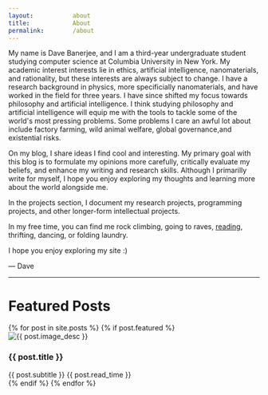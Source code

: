 ```yaml
---
layout:           about
title:            About
permalink:        /about
---
```


My name is Dave Banerjee, and I am a third-year undergraduate student studying computer science at Columbia University in New York. My academic interest interests lie in ethics, artificial intelligence, nanomaterials, and rationality, but these interests are always subject to change. I have a research background in physics, more specificially nanomaterials, and have worked in the field for three years. I have since shifted my focus towards philosophy and artificial intelligence. I think studying philosophy and artificial intelligence will equip me with the tools to tackle some of the world's most pressing problems. Some problems I care an awful lot about include factory farming, wild animal welfare, global governance,and existential risks.

On my blog, I share ideas I find cool and interesting. My primary goal with this blog is to formulate my opinions more carefully, critically evaluate my beliefs, and enhance my writing and research skills. Although I primarilly write for myself, I hope you enjoy exploring my thoughts and learning more about the world alongside me.

In the projects section, I document my research projects, programming projects, and other longer-form intellectual projects.

In my free time, you can find me rock climbing, going to raves, [reading](https://www.goodreads.com/user/show/136154707-dave-banerjee), thrifting, dancing, or folding laundry.

I hope you enjoy exploring my site :)

— Dave

---

<h1>Featured Posts</h1>

<div class="grid-container">
  {% for post in site.posts %}
    {% if post.featured %}
      <div class="blog-post" onclick="window.location='{{ post.url }}';">
        <img class="blog-post-img" src="{{ post.image }}" alt="{{ post.image_desc }}">
        <h3 class="featured-post-title">{{ post.title }}</h3>
        <span class="featured-post-subtitle">{{ post.subtitle }}</span>
        <span class="read-time">{{ post.read_time }}</span>
      </div>
    {% endif %}
  {% endfor %}
</div>